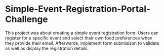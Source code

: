 # Simple-Event-Registration-Portal-Challenge
This project was about creating a simple event registration form. Users can register for a specific event and select their own food preferences when they provide their email.  Afterwards, implement form submisison to validate as well as display the registration details. 